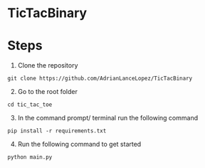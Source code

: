# TicTacBinary

# Steps

1. Clone the repository
```
git clone https://github.com/AdrianLanceLopez/TicTacBinary
```

2. Go to the root folder

```
cd tic_tac_toe
```

3. In the command prompt/ terminal run the following command

```
pip install -r requirements.txt
```

4. Run the following command to get started

```
python main.py
```
